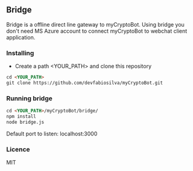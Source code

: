 ## Bridge

Bridge is a offline direct line gateway to myCryptoBot. Using bridge you don't need MS Azure account to connect myCryptoBot to webchat client application.

### Installing

- Create a path <YOUR_PATH> and clone this repository
```markdown
cd <YOUR_PATH>
git clone https://github.com/devfabiosilva/myCryptoBot.git
```

### Running bridge

```markdown
cd <YOUR_PATH>/myCryptoBot/bridge/
npm install
node bridge.js
```
Default port to listen: localhost:3000

### Licence

MIT

